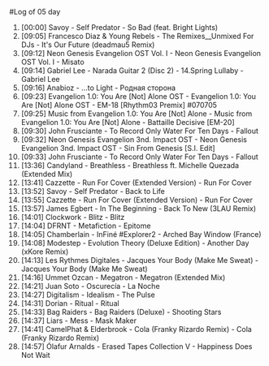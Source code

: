 #Log of 05 day

1. [00:00] Savoy - Self Predator - So Bad (feat. Bright Lights)
1. [09:05] Francesco Diaz & Young Rebels - The Remixes__Unmixed For DJs - It's Our Future (deadmau5 Remix)
1. [09:12] Neon Genesis Evangelion OST Vol. I - Neon Genesis Evangelion OST Vol. I - Misato
1. [09:14] Gabriel Lee - Narada Guitar 2 (Disc 2) - 14.Spring Lullaby - Gabriel Lee
1. [09:16] Anabioz - ...to Light - Родная сторона
1. [09:23] Evangelion 1.0: You Are [Not] Alone OST - Evangelion 1.0: You Are [Not] Alone OST - EM-18 [Rhythm03 Premix] #070705
1. [09:25] Music from Evangelion 1.0: You Are [Not] Alone - Music from Evangelion 1.0: You Are [Not] Alone - Battaille Decisive [EM-20]
1. [09:30] John Frusciante - To Record Only Water For Ten Days - Fallout
1. [09:32] Neon Genesis Evangelion 3nd. Impact OST - Neon Genesis Evangelion 3nd. Impact OST - Sin From Genesis [S.I. Edit]
1. [09:33] John Frusciante - To Record Only Water For Ten Days - Fallout
1. [13:36] Candyland - Breathless - Breathless ft. Michelle Quezada (Extended Mix)
1. [13:41] Cazzette - Run For Cover (Extended Version) - Run For Cover
1. [13:52] Savoy - Self Predator - Back to Life
1. [13:55] Cazzette - Run For Cover (Extended Version) - Run For Cover
1. [13:57] James Egbert - In The Beginning - Back To New (3LAU Remix)
1. [14:01] Clockwork - Blitz - Blitz
1. [14:04] DFRNT - Metafiction - Epitome
1. [14:05] Chamberlain - InFiné #Explorer2 - Arched Bay Window (France)
1. [14:08] Modestep - Evolution Theory (Deluxe Edition) - Another Day (xKore Remix)
1. [14:13] Les Rythmes Digitales - Jacques Your Body (Make Me Sweat) - Jacques Your Body (Make Me Sweat)
1. [14:16] Ummet Ozcan - Megatron - Megatron (Extended Mix)
1. [14:21] Juan Soto - Oscurecía - La Noche
1. [14:27] Digitalism - Idealism - The Pulse
1. [14:31] Dorian - Ritual - Ritual
1. [14:33] Bag Raiders - Bag Raiders (Deluxe) - Shooting Stars
1. [14:37] Liars - Mess - Mask Maker
1. [14:41] CamelPhat & Elderbrook - Cola (Franky Rizardo Remix) - Cola (Franky Rizardo Remix)
1. [14:57] Ólafur Arnalds - Erased Tapes Collection V - Happiness Does Not Wait
